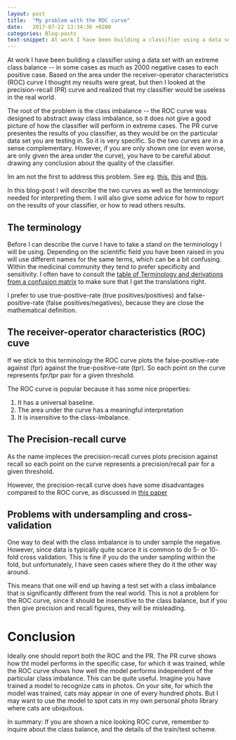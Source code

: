 ```yaml
---
layout: post
title:  "My problem with the ROC curve"
date:   2017-07-22 13:34:36 +0200
categories: Blog-posts
text-snippet: At work I have been building a classifier using a data set with an extreme class balance -- in some cases as much as 2000 negative cases to each positive case. Based on the area under the receiver-operator characteristics (ROC) curve I thought my results were great, but then I looked at the precision-recall (PR) curve and realized that my classifier would be useless in the real world.
---
```

At work I have been building a classifier using a data set with an extreme class balance -- in some cases as much as 2000 negative cases to each positive case. Based on the area under the receiver-operator characteristics (ROC) curve I thought my results were great, but then I looked at the precision-recall (PR) curve and realized that my classifier would be useless in the real world.

The root of the problem is the class imbalance -- the ROC curve was designed to abstract away class imbalance, so it does not give a good picture of how the classifier will perform in extreme cases. The PR curve presentes the results of you classifier, as they would be on the particular data set you are testing in. So it is very specific. So the two curves are in a sense complementary. However, if you are only shown one (or even worse, are only given the area under the curve), you have to be careful about drawing any conclusion about the quality of the classifier. 

Im am not the first to address this problem. See eg. [this](http://www.chioka.in/differences-between-roc-auc-and-pr-auc/), [this](http://pages.cs.wisc.edu/~jdavis/davisgoadrichcamera2.pdf) and [this](https://www.kaggle.com/lct14558/imbalanced-data-why-you-should-not-use-roc-curve). 

In this blog-post I will describe the two curves as well as the terminology needed for interpreting them. I will also give some advice for how to report on the results of your classifier, or how to read others results.

## The terminology
Before I can describe the curve I have to take a stand on the terminology I will be using. Depending on the scientific field you have been raised in you will use different names for the same terms, which can be a bit confusing. Within the medicinal community they tend to prefer specificity and sensitivity. I often have to consult the [table of Terminology and derivations from a confusion matrix](https://en.wikipedia.org/wiki/Confusion_matrix) to make sure that I get the translations right. 

I prefer to use true-positive-rate (true positives/positives) and false-positive-rate (false positives/negatives), because they are close the mathematical definition.

## The receiver-operator characteristics (ROC) cuve
If we stick to this terminology the ROC curve plots the false-positive-rate against (fpr) against the true-positive-rate (tpr). So each point on the curve represents fpr/tpr pair for a given threshold. 

The ROC curve is popular because it has some nice properties:
1. It has a universal baseline.
1. The area under the curve has a meaningful interpretation
1. It is insensitive to the class-imbalance. 

## The Precision-recall curve
As the name impleces the precision-recall curves plots precision against recall so each point on the curve represents a precision/recall pair for a given threshold.

However, the precision-recall curve does have some disadvantages compared to the ROC curve, as discussed in [this paper](https://nips.cc/Conferences/2015/Schedule?showEvent=5873)

## Problems with undersampling and cross-validation 
One way to deal with the class imbalance is to under sample the negative. However, since data is typically quite scarce it is common to do 5- or 10- fold cross validation. This is fine if you do the under sampling within the fold, but unfortunately, I have seen cases where they do it the other way around. 

This means that one will end up having a test set with a class imbalance that is significantly different from the real world. This is not a problem for the ROC curve, since it should be insensitive to the class balance, but if you then give precision and recall figures, they will be misleading.

# Conclusion
Ideally one should report both the ROC and the PR. The PR curve shows how tht model performs in the specific case, for which it was trained, while the ROC curve shows how well the model performs independent of the particular class imbalance. This can be quite useful. Imagine you have trained a model to recognize cats in photos. On your site, for which the model was trained, cats may appear in one of every hundred phots. But I may want to use the model to spot cats in my own personal photo library where cats are ubiquitous.

In summary: If you are shown a nice looking ROC curve, remember to inquire about the class balance, and the details of the train/test scheme. 